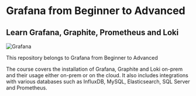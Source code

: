 <!--
  Title: Online Course: Grafana, Prometheus and Loki from Beginner to Advanced
  Description: A comprehensive online course about Grafana, Graphite, Prometheus and Loki
  Author: Aref Karimi
  -->
  
# Grafana from Beginner to Advanced
## Learn Grafana, Graphite, Prometheus and Loki

![Grafana](https://img-b.udemycdn.com/course/750x422/1473698_386a_9.jpg)

This repository belongs to Grafana from Beginner to Advanced [](https://www.udemy.com/course/grafana-graphite-and-statsd-visualize-metrics/?referralCode=F9360D03CB430529BEAD)

The course covers the installation of Grafana, Graphite and Loki on-prem and their usage either on-prem or on the cloud. It also includes integrations with various databases such as InfluxDB, MySQL, Elasticsearch, SQL Server and Prometheus.

